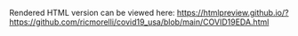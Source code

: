 Rendered HTML version can be viewed here: https://htmlpreview.github.io/?https://github.com/ricmorelli/covid19_usa/blob/main/COVID19EDA.html
